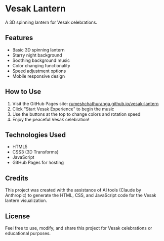 # Vesak Lantern

A 3D spinning lantern for Vesak celebrations.



## Features

- Basic 3D spinning lantern
- Starry night background
- Soothing background music
- Color changing functionality
- Speed adjustment options
- Mobile responsive design

## How to Use

1. Visit the GitHub Pages site: [rumeshchathuranga.github.io/vesak-lantern]([https://yourusername.github.io/vesak-lantern](https://rumeshchathuranga.github.io/Vesak_Lantran/))
2. Click "Start Vesak Experience" to begin the music
3. Use the buttons at the top to change colors and rotation speed
4. Enjoy the peaceful Vesak celebration!



## Technologies Used

- HTML5
- CSS3 (3D Transforms)
- JavaScript
- GitHub Pages for hosting

## Credits

This project was created with the assistance of AI tools (Claude by Anthropic) to generate the HTML, CSS, and JavaScript code for the Vesak lantern visualization.



## License

Feel free to use, modify, and share this project for Vesak celebrations or educational purposes.
